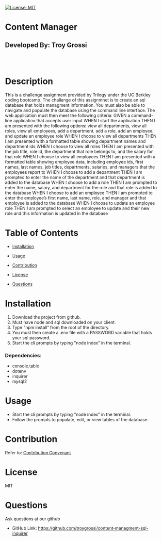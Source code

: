 [![License: MIT](https://img.shields.io/badge/License-MIT-yellow.svg)](https://opensource.org/licenses/MIT)

# Content Manager

## Developed By: Troy Grossi

</br>
</br>

# Description

This is a challenge assignment provided by Trilogy under the UC Berkley coding bootcamp. The challange of this assignmnet is to create an sql database that holds managment information. You must also be able to navigate and populate the database using the command line interface. The web application must then meet the following criteria:
GIVEN a command-line application that accepts user input
WHEN I start the application
THEN I am presented with the following options: view all departments, view all roles, view all employees, add a department, add a role, add an employee, and update an employee role
WHEN I choose to view all departments
THEN I am presented with a formatted table showing department names and department ids
WHEN I choose to view all roles
THEN I am presented with the job title, role id, the department that role belongs to, and the salary for that role
WHEN I choose to view all employees
THEN I am presented with a formatted table showing employee data, including employee ids, first names, last names, job titles, departments, salaries, and managers that the employees report to
WHEN I choose to add a department
THEN I am prompted to enter the name of the department and that department is added to the database
WHEN I choose to add a role
THEN I am prompted to enter the name, salary, and department for the role and that role is added to the database
WHEN I choose to add an employee
THEN I am prompted to enter the employee’s first name, last name, role, and manager and that employee is added to the database
WHEN I choose to update an employee role
THEN I am prompted to select an employee to update and their new role and this information is updated in the database 
# Table of Contents

- [Installation](#installation)

- [Usage](#usage)

- [Contribution](#contribution)

- [License](#license)

<!---->

- [Questions](#questions)

# Installation

1) Download the project from github. 
2) Must have node and sql downloaded on your client. 
3) Type "npm install" from the root of the directory.
4) You must then create a .env file with a PASSWORD variable that holds your sql password.
5) Start the cli prompts by typing "node index" in the terminal.

### Dependencies: 
- console.table
- dotenv
- inquirer
- mysql2

# Usage

- Start the cli prompts by typing "node index" in the terminal.
- Follow the prompts to populate, edit, or view tables of the database.


# Contribution

Refer to:
[Contribution Convenant](https://www.contributor-covenant.org/version/2/0/code_of_conduct/code_of_conduct.md)

# License

MIT

# Questions

Ask questions at our github

- GitHub Link: https://github.com/troygrossi/content-managment-sql-inquirer
